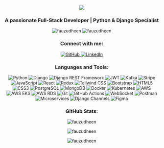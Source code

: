 <h1 align="center">
  <img src="https://readme-typing-svg.herokuapp.com/?lines=Hello,+There!+👋;This+is+Fauzudheen+Abdul+Hameed....;Nice+to+meet+you!&center=true&size=30&color=58A6FF&width=600">
</h1>


<h3 align="center">A passionate Full-Stack Developer | Python & Django Specialist</h3>

<p align="center">
  <img src="https://komarev.com/ghpvc/?username=fauzudheen&label=Profile%20views&color=58A6FF&style=flat" alt="fauzudheen" />
  <img src="https://img.shields.io/github/followers/fauzudheen?label=Followers&style=flat&color=58A6FF" alt="fauzudheen" />
</p>

<h3 align="center">Connect with me:</h3>
<p align="center">
  <a href="https://github.com/fauzudheen" target="_blank">
    <img src="https://img.shields.io/badge/-GitHub-181717?style=for-the-badge&logo=github" alt="GitHub" />
  </a>
  <a href="https://linkedin.com/in/fauzudheen-abdul-hameed" target="_blank">
    <img src="https://img.shields.io/badge/-LinkedIn-0A66C2?style=for-the-badge&logo=linkedin" alt="LinkedIn" />
  </a>
</p>

<h3 align="center">Languages and Tools:</h3>
<p align="center">
  <img src="https://img.shields.io/badge/-Python-3776AB?style=for-the-badge&logo=python&logoColor=white" alt="Python" />
  <img src="https://img.shields.io/badge/-Django-092E20?style=for-the-badge&logo=django&logoColor=white" alt="Django" />
  <img src="https://img.shields.io/badge/-DRF-092E20?style=for-the-badge&logo=django&logoColor=white" alt="Django REST Framework" />
  <img src="https://img.shields.io/badge/-JWT-000000?style=for-the-badge&logo=json-web-tokens&logoColor=white" alt="JWT" />
  <img src="https://img.shields.io/badge/-Kafka-231F20?style=for-the-badge&logo=apache-kafka&logoColor=white" alt="Kafka" />
  <img src="https://img.shields.io/badge/-Stripe-008CDD?style=for-the-badge&logo=stripe&logoColor=white" alt="Stripe" />
  <img src="https://img.shields.io/badge/-JavaScript-F7DF1E?style=for-the-badge&logo=javascript&logoColor=black" alt="JavaScript" />
  <img src="https://img.shields.io/badge/-React-61DAFB?style=for-the-badge&logo=react&logoColor=black" alt="React" />
  <img src="https://img.shields.io/badge/-Redux-764ABC?style=for-the-badge&logo=redux&logoColor=white" alt="Redux" />
  <img src="https://img.shields.io/badge/-Tailwind_CSS-38B2AC?style=for-the-badge&logo=tailwind-css&logoColor=white" alt="Tailwind CSS" />
  <img src="https://img.shields.io/badge/-Bootstrap-7952B3?style=for-the-badge&logo=bootstrap&logoColor=white" alt="Bootstrap" />
  <img src="https://img.shields.io/badge/-HTML5-E34F26?style=for-the-badge&logo=html5&logoColor=white" alt="HTML5" />
  <img src="https://img.shields.io/badge/-CSS3-1572B6?style=for-the-badge&logo=css3&logoColor=white" alt="CSS3" />
  <img src="https://img.shields.io/badge/-PostgreSQL-336791?style=for-the-badge&logo=postgresql&logoColor=white" alt="PostgreSQL" />
  <img src="https://img.shields.io/badge/-MongoDB-47A248?style=for-the-badge&logo=mongodb&logoColor=white" alt="MongoDB" />
  <img src="https://img.shields.io/badge/-Docker-2496ED?style=for-the-badge&logo=docker&logoColor=white" alt="Docker" />
  <img src="https://img.shields.io/badge/-Kubernetes-326CE5?style=for-the-badge&logo=kubernetes&logoColor=white" alt="Kubernetes" />
  <img src="https://img.shields.io/badge/-AWS-232F3E?style=for-the-badge&logo=amazon-aws&logoColor=white" alt="AWS" />
  <img src="https://img.shields.io/badge/-AWS_EKS-232F3E?style=for-the-badge&logo=amazon-aws&logoColor=white" alt="AWS EKS" />
  <img src="https://img.shields.io/badge/-AWS_RDS-232F3E?style=for-the-badge&logo=amazon-aws&logoColor=white" alt="AWS RDS" />
  <img src="https://img.shields.io/badge/-Git-F05032?style=for-the-badge&logo=git&logoColor=white" alt="Git" />
  <img src="https://img.shields.io/badge/-GitHub_Actions-2088FF?style=for-the-badge&logo=github-actions&logoColor=white" alt="GitHub Actions" />
  <img src="https://img.shields.io/badge/-WebSocket-010101?style=for-the-badge&logo=socket.io&logoColor=white" alt="WebSocket" />
  <img src="https://img.shields.io/badge/-Postman-FF6C37?style=for-the-badge&logo=postman&logoColor=white" alt="Postman" />
  <img src="https://img.shields.io/badge/-Microservices-000000?style=for-the-badge&logo=fastapi&logoColor=white" alt="Microservices" />
  <img src="https://img.shields.io/badge/-Django_Channels-092E20?style=for-the-badge&logo=django&logoColor=white" alt="Django Channels" />
  <img src="https://img.shields.io/badge/-Figma-F24E1E?style=for-the-badge&logo=figma&logoColor=white" alt="Figma" />
</p>

<h3 align="center">GitHub Stats:</h3>
<p align="center">
  <img src="https://github-readme-stats.vercel.app/api/top-langs?username=fauzudheen&show_icons=true&locale=en&layout=compact&theme=github_dark" alt="fauzudheen" />
</p>
<p align="center">
  <img src="https://github-readme-stats.vercel.app/api?username=fauzudheen&show_icons=true&locale=en&theme=github_dark" alt="fauzudheen" />
</p>
<p align="center">
  <img src="https://github-readme-streak-stats.herokuapp.com/?user=fauzudheen&theme=github-dark-blue" alt="fauzudheen" />
</p>

